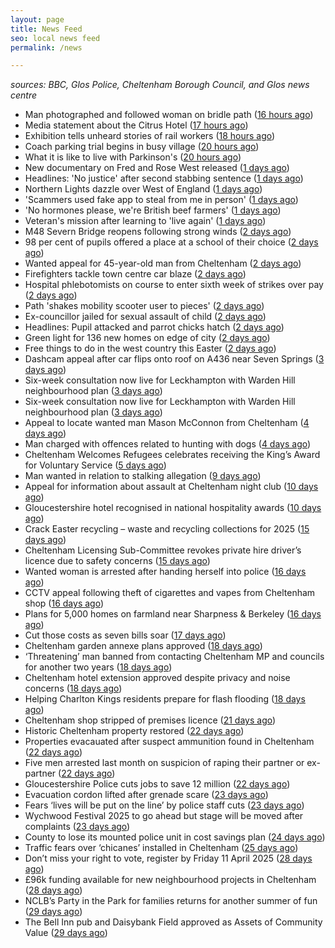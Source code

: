 ```yaml
---
layout: page
title: News Feed
seo: local news feed
permalink: /news

---
```


_sources: BBC, Glos Police, Cheltenham Borough Council, and Glos news centre_

<!-- news_marker starts -->
- Man photographed and followed woman on bridle path ([16 hours ago](https://www.bbc.com/news/articles/clywg70lnwko))
- Media statement about the Citrus Hotel ([17 hours ago](https://www.cheltenham.gov.uk/news/article/3004/media_statement_about_the_citrus_hotel))
- Exhibition tells unheard stories of rail workers ([18 hours ago](https://www.bbc.com/news/articles/cr5der1mr83o))
- Coach parking trial begins in busy village ([20 hours ago](https://www.bbc.com/news/articles/cvg777d297yo))
- What it is like to live with Parkinson's ([20 hours ago](https://www.bbc.com/news/articles/cj3xxen5v0vo))
- New documentary on Fred and Rose West released ([1 days ago](https://www.bbc.com/news/articles/c78j443v77vo))
- Headlines: 'No justice' after second stabbing sentence ([1 days ago](https://www.bbc.com/news/articles/c8epx324pdwo))
- Northern Lights dazzle over West of England ([1 days ago](https://www.bbc.com/news/articles/cpvrlw8xjdmo))
- 'Scammers used fake app to steal from me in person' ([1 days ago](https://www.bbc.com/news/articles/cn05d58jwvdo))
- 'No hormones please, we're British beef farmers' ([1 days ago](https://www.bbc.com/news/articles/cp31qqlq29vo))
- Veteran's mission after learning to 'live again' ([1 days ago](https://www.bbc.com/news/articles/cn5xxn54zz6o))
- M48 Severn Bridge reopens following strong winds ([2 days ago](https://www.bbc.com/news/articles/cq675yzqrveo))
- 98 per cent of pupils offered a place at a school of their choice ([2 days ago](https://gloucesternewscentre.co.uk/98-per-cent-of-pupils-offered-a-place-at-a-school-of-their-choice/))
- Wanted appeal for 45-year-old man from Cheltenham ([2 days ago](https://gloucesternewscentre.co.uk/wanted-appeal-for-45-year-old-man-from-cheltenham/))
- Firefighters tackle town centre car blaze ([2 days ago](https://www.bbc.com/news/articles/cdjlzz2rj3xo))
- Hospital phlebotomists on course to enter sixth week of strikes over pay ([2 days ago](https://gloucesternewscentre.co.uk/hospital-phlebotomists-on-course-to-enter-sixth-week-of-strikes-over-pay/))
- Path 'shakes mobility scooter user to pieces' ([2 days ago](https://www.bbc.com/news/articles/cy70yxyy3ggo))
- Ex-councillor jailed for sexual assault of child ([2 days ago](https://www.bbc.com/news/articles/cql6z67xl5qo))
- Headlines: Pupil attacked and parrot chicks hatch ([2 days ago](https://www.bbc.com/news/articles/cd6j3j9qzy4o))
- Green light for 136 new homes on edge of city ([2 days ago](https://www.bbc.com/news/articles/c5y6lv77rw3o))
- Free things to do in the west country this Easter ([2 days ago](https://www.bbc.com/news/articles/c74nnn2w2vvo))
- Dashcam appeal after car flips onto roof on A436 near Seven Springs ([3 days ago](https://gloucesternewscentre.co.uk/dashcam-appeal-after-car-flips-onto-roof-on-a436-near-seven-springs/))
- Six-week consultation now live for Leckhampton with Warden Hill neighbourhood plan ([3 days ago](https://gloucesternewscentre.co.uk/six-week-consultation-now-live-for-leckhampton-with-warden-hill-neighbourhood-plan-2/))
- Six-week consultation now live for Leckhampton with Warden Hill neighbourhood plan ([3 days ago](https://www.cheltenham.gov.uk/news/article/3003/six-week_consultation_now_live_for_leckhampton_with_warden_hill_neighbourhood_plan))
- Appeal to locate wanted man Mason McConnon from Cheltenham ([4 days ago](https://gloucesternewscentre.co.uk/appeal-to-locate-wanted-man-mason-mcconnon-from-cheltenham/))
- Man charged with offences related to hunting with dogs ([4 days ago](https://gloucesternewscentre.co.uk/man-charged-with-offences-related-to-hunting-with-dogs/))
- Cheltenham Welcomes Refugees celebrates receiving the King’s Award for Voluntary Service ([5 days ago](https://gloucesternewscentre.co.uk/cheltenham-welcomes-refugees-celebrates-receiving-the-kings-award-for-voluntary-service/))
- Man wanted in relation to stalking allegation ([9 days ago](https://gloucesternewscentre.co.uk/man-wanted-in-relation-to-stalking-allegation/))
- Appeal for information about assault at Cheltenham night club ([10 days ago](https://gloucesternewscentre.co.uk/appeal-for-information-about-assault-at-cheltenham-night-club/))
- Gloucestershire hotel recognised in national hospitality awards ([10 days ago](https://gloucesternewscentre.co.uk/gloucestershire-hotel-recognised-in-national-hospitality-awards/))
- Crack Easter recycling – waste and recycling collections for 2025 ([15 days ago](https://www.cheltenham.gov.uk/news/article/3002/crack_easter_recycling_%E2%80%93_waste_and_recycling_collections_for_2025))
- Cheltenham Licensing Sub-Committee revokes private hire driver’s licence due to safety concerns ([15 days ago](https://www.cheltenham.gov.uk/news/article/3001/cheltenham_licensing_sub-committee_revokes_private_hire_drivers_licence_due_to_safety_concerns))
- Wanted woman is arrested after handing herself into police ([16 days ago](https://gloucesternewscentre.co.uk/wanted-woman-is-arrested-after-handing-herself-into-police/))
- CCTV appeal following theft of cigarettes and vapes from Cheltenham shop ([16 days ago](https://gloucesternewscentre.co.uk/cctv-appeal-following-theft-of-cigarettes-and-vapes-from-cheltenham-shop/))
- Plans for 5,000 homes on farmland near Sharpness & Berkeley ([16 days ago](https://www.bbc.co.uk/sounds/play/p0l1v3k3))
- Cut those costs as seven bills soar ([17 days ago](https://www.bbc.co.uk/sounds/play/p0l1mstk))
- Cheltenham garden annexe plans approved ([18 days ago](https://gloucesternewscentre.co.uk/cheltenham-garden-annexe-plans-approved/))
- ‘Threatening’ man banned from contacting Cheltenham MP and councils for another two years ([18 days ago](https://gloucesternewscentre.co.uk/threatening-man-banned-from-contacting-cheltenham-mp-and-councils-for-another-two-years/))
- Cheltenham hotel extension approved despite privacy and noise concerns ([18 days ago](https://gloucesternewscentre.co.uk/cheltenham-hotel-extension-approved-despite-privacy-and-noise-concerns/))
- Helping Charlton Kings residents prepare for flash flooding ([18 days ago](https://www.cheltenham.gov.uk/news/article/3000/helping_charlton_kings_residents_prepare_for_flash_flooding))
- Cheltenham shop stripped of premises licence ([21 days ago](https://gloucesternewscentre.co.uk/cheltenham-shop-stripped-of-premises-licence/))
- Historic Cheltenham property restored ([22 days ago](https://gloucesternewscentre.co.uk/historic-cheltenham-property-restored/))
- Properties evacauated after suspect ammunition found in Cheltenham ([22 days ago](https://gloucesternewscentre.co.uk/propeties-evacauated-after-suspect-ammuintion-found-in-cheltenham/))
- Five men arrested last month on suspicion of raping their partner or ex-partner ([22 days ago](https://gloucesternewscentre.co.uk/five-men-arrested-last-month-on-suspicion-of-raping-their-partner-or-ex-partner/))
- Gloucestershire Police cuts jobs to save 12 million ([22 days ago](https://www.bbc.co.uk/sounds/play/p0l0mzhx))
- Evacuation cordon lifted after grenade scare ([23 days ago](https://gloucesternewscentre.co.uk/evacuation-cordon-lifted-after-grenade-scare/))
- Fears ‘lives will be put on the line’ by police staff cuts ([23 days ago](https://gloucesternewscentre.co.uk/fears-lives-will-be-put-on-the-line-by-police-staff-cuts/))
- Wychwood Festival 2025 to go ahead but stage will be moved after complaints ([23 days ago](https://gloucesternewscentre.co.uk/wychwood-festival-2025-to-go-ahead-but-stage-will-be-moved-after-complaints/))
- County to lose its mounted police unit in cost savings plan ([24 days ago](https://gloucesternewscentre.co.uk/county-to-lose-its-mounted-police-unit-in-cost-savings-plan/))
- Traffic fears over ‘chicanes’ installed in Cheltenham ([25 days ago](https://gloucesternewscentre.co.uk/traffic-fears-over-chicanes-installed-in-cheltenham/))
- Don’t miss your right to vote, register by Friday 11 April 2025 ([28 days ago](https://www.cheltenham.gov.uk/news/article/2999/dont_miss_your_right_to_vote_register_by_friday_11_april_2025))
- £96k funding available for new neighbourhood projects in Cheltenham ([28 days ago](https://www.cheltenham.gov.uk/news/article/2998/96k_funding_available_for_new_neighbourhood_projects_in_cheltenham))
- NCLB’s Party in the Park for families returns for another summer of fun ([29 days ago](https://www.cheltenham.gov.uk/news/article/2997/nclbs_party_in_the_park_for_families_returns_for_another_summer_of_fun))
- The Bell Inn pub and Daisybank Field approved as Assets of Community Value ([29 days ago](https://www.cheltenham.gov.uk/news/article/2996/the_bell_inn_pub_and_daisybank_field_approved_as_assets_of_community_value))

<!-- news_marker ends -->
